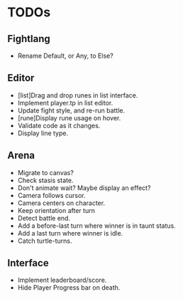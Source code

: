 # TODOs

## Fightlang

- Rename Default, or Any, to Else?

## Editor

- [list]Drag and drop runes in list interface.
- Implement player.tp in list editor.
- Update fight style, and re-run battle.
- [rune]Display rune usage on hover.
- Validate code as it changes.
- Display line type.

## Arena

- Migrate to canvas?
- Check stasis state.
- Don't animate wait? Maybe display an effect?
- Camera follows cursor.
- Camera centers on character.
- Keep orientation after turn
- Detect battle end.
- Add a before-last turn where winner is in taunt status.
- Add a last turn where winner is idle.
- Catch turtle-turns.

## Interface

- Implement leaderboard/score.
- Hide Player Progress bar on death.